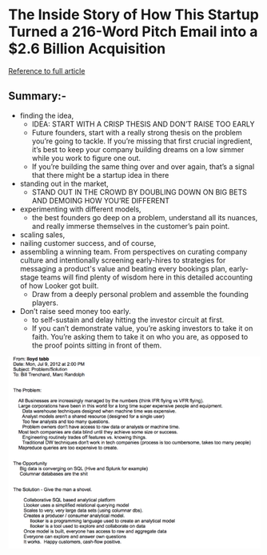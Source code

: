 # The Inside Story of How This Startup Turned a 216-Word Pitch Email into a $2.6 Billion Acquisition

[Reference to full article](https://firstround.com/review/the-inside-story-of-how-this-startup-turned-a-216-word-pitch-email-into-a-2-6-billion-acquisition/?utm_source=angellist)

## Summary:-
  - finding the idea, 
    - IDEA: START WITH A CRISP THESIS AND DON’T RAISE TOO EARLY
    - Future founders, start with a really strong thesis on the problem you’re going to tackle. If you’re missing that first crucial ingredient, it’s best to keep your company building dreams on a low simmer while you work to figure one out.
    - If you’re building the same thing over and over again, that’s a signal that there might be a startup idea in there
  - standing out in the market,
    - STAND OUT IN THE CROWD BY DOUBLING DOWN ON BIG BETS AND DEMOING HOW YOU’RE DIFFERENT
  - experimenting with different models, 
    - the best founders go deep on a problem, understand all its nuances, and really immerse themselves in the customer’s pain point.
  - scaling sales, 
  - nailing customer success, and of course, 
  - assembling a winning team. From perspectives on curating company culture and intentionally screening early-hires to strategies for messaging a product's value and beating every bookings plan, early-stage teams will find plenty of wisdom here in this detailed accounting of how Looker got built.
    - Draw from a deeply personal problem and assemble the founding players.
  - Don’t raise seed money too early.
    - to self-sustain and delay hitting the investor circuit at first.
    - If you can’t demonstrate value, you’re asking investors to take it on faith. You’re asking them to take it on who you are, as opposed to the proof points sitting in front of them.

![The pitch email Lloyd Tabb sent to Bill Trenchard and Marc Randolph during Looker’s seed raise in 2012](./images/216_words_encapsulated_Looker_pitch_email.png)
